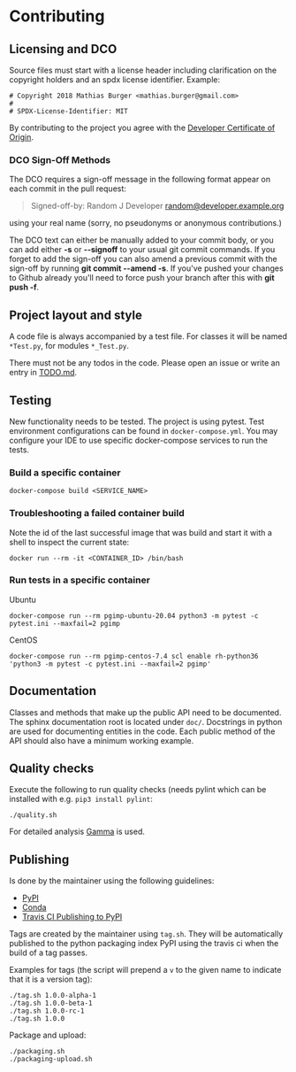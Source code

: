 # Contributing

## Licensing and DCO

Source files must start with a license header including clarification on the copyright holders and an
spdx license identifier. Example:

```
# Copyright 2018 Mathias Burger <mathias.burger@gmail.com>
#
# SPDX-License-Identifier: MIT
```

By contributing to the project you agree with the [Developer Certificate of Origin](DCO.md).

### DCO Sign-Off Methods

The DCO requires a sign-off message in the following format appear on each commit in the pull request:

> Signed-off-by: Random J Developer <random@developer.example.org>

using your real name (sorry, no pseudonyms or anonymous contributions.)

The DCO text can either be manually added to your commit body, or you can add either **-s** or **--signoff** to
your usual git commit commands. If you forget to add the sign-off you can also amend a previous commit with the
sign-off by running **git commit --amend -s**. If you've pushed your changes to Github already you'll need to
force push your branch after this with **git push -f**.

## Project layout and style

A code file is always accompanied by a test file. For classes it will be named `*Test.py`, for modules
`*_Test.py`.

There must not be any todos in the code. Please open an issue or write an entry in [TODO.md](TODO.md).

## Testing

New functionality needs to be tested. The project is using pytest. Test environment configurations can be found
in `docker-compose.yml`. You may configure your IDE to use specific docker-compose services to run the tests.

### Build a specific container

```
docker-compose build <SERVICE_NAME>
```

### Troubleshooting a failed container build

Note the id of the last successful image that was build and start it with a shell to inspect the current state:

```
docker run --rm -it <CONTAINER_ID> /bin/bash
```

### Run tests in a specific container

Ubuntu
```
docker-compose run --rm pgimp-ubuntu-20.04 python3 -m pytest -c pytest.ini --maxfail=2 pgimp
```

CentOS
```
docker-compose run --rm pgimp-centos-7.4 scl enable rh-python36 'python3 -m pytest -c pytest.ini --maxfail=2 pgimp'
```

## Documentation

Classes and methods that make up the public API need to be documented. The sphinx documentation root is located
under `doc/`. Docstrings in python are used for documenting entities in the code. Each public method of the API
should also have a minimum working example.

## Quality checks

Execute the following to run quality checks (needs pylint which can be installed with e.g. `pip3 install pylint`:
```
./quality.sh
```

For detailed analysis [Gamma](https://mburger.os.mygamma.io) is used.

## Publishing

Is done by the maintainer using the following guidelines:
* [PyPI](https://python-packaging.readthedocs.io/en/latest/minimal.html)
* [Conda](https://conda.io/docs/user-guide/tutorials/build-pkgs.html)
* [Travis CI Publishing to PyPI](https://docs.travis-ci.com/user/deployment/pypi/)

Tags are created by the maintainer using `tag.sh`. They will be automatically published to the python packaging
index PyPI using the travis ci when the build of a tag passes.

Examples for tags (the script will prepend a `v` to the given name to indicate that it is a version tag):

```
./tag.sh 1.0.0-alpha-1
./tag.sh 1.0.0-beta-1
./tag.sh 1.0.0-rc-1
./tag.sh 1.0.0
```

Package and upload:
```
./packaging.sh
./packaging-upload.sh
```
